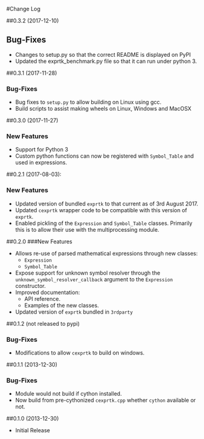 #Change Log

##0.3.2 (2017-12-10)
## Bug-Fixes

 * Changes to setup.py so that the correct README is displayed on PyPI
 * Updated the exprtk_benchmark.py file so that it can run under python 3.

##0.3.1 (2017-11-28)
### Bug-Fixes

* Bug fixes to `setup.py` to allow building on Linux using gcc.
* Build scripts to assist making wheels on Linux, Windows and MacOSX

##0.3.0 (2017-11-27)
### New Features

* Support for Python 3
* Custom python functions can now be registered with `Symbol_Table` and used in expressions.

##0.2.1 (2017-08-03): 
### New Features

* Updated version of bundled `exprtk` to that current as of 3rd August 2017.
* Updated `cexprtk` wrapper code to be compatible with this version of `exprtk`.
* Enabled pickling of the `Expression` and `Symbol_Table` classes. Primarily this is to allow their use with the multiprocessing module.


##0.2.0
###New Features

* Allows re-use of parsed mathematical expressions through new classes:
    - `Expression`
    - `Symbol_Table`
* Expose support for unknown symbol resolver through the `unknown_symbol_resolver_callback` argument to the `Expression` constructor.
* Improved documentation:
    - API reference.
    - Examples of the new classes.
* Updated version of `exprtk` bundled in `3rdparty`

##0.1.2 (not released to pypi)
### Bug-Fixes

* Modifications to allow `cexprtk` to build on windows.

##0.1.1 (2013-12-30)
### Bug-Fixes

* Module would not build if cython installed. 
* Now build from pre-cythonized `cexprtk.cpp` whether `cython` available or not.

##0.1.0 (2013-12-30)

* Initial Release

